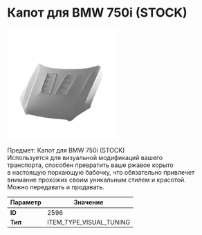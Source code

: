 # Капот для BMW 750i (STOCK)

![Item Image](../img/2596.webp?raw=true)

Предмет: Капот для BMW 750i (STOCK)<br>Используется для визуальной модификаций вашего<br>транспорта, способен превратить ваше ржавое корыто<br>в настоящую порхающую бабочку, что обязательно привлечет<br>внимание прохожих своим уникальным стилем и красотой.<br>Можно передавать и продавать.


| Параметр | Значение |
|----------|----------|
| **ID** | 2596 |
| **Тип** | ITEM_TYPE_VISUAL_TUNING |

